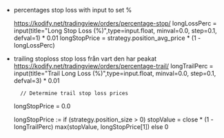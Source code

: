 - percentages stop loss with input to set %

    https://kodify.net/tradingview/orders/percentage-stop/
    longLossPerc = input(title="Long Stop Loss (%)",type=input.float, minval=0.0, step=0.1, defval=1) * 0.01
    longStopPrice  = strategy.position_avg_price * (1 - longLossPerc)

- trailing stoploss
    stop loss från vart den har peakat
    https://kodify.net/tradingview/orders/percentage-trail/
    longTrailPerc = input(title="Trail Long Loss (%)",type=input.float, minval=0.0, step=0.1, defval=3) * 0.01

        // Determine trail stop loss prices
    longStopPrice = 0.0

    longStopPrice := if (strategy.position_size > 0)
        stopValue = close * (1 - longTrailPerc)
        max(stopValue, longStopPrice[1])
    else
        0
